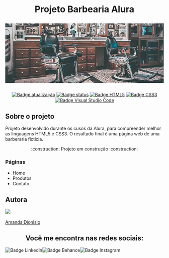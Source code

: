 <h1 align="center">
  <p align="center">Projeto Barbearia Alura</p>
  <img src="https://github.com/amandafd/alura_HTML5_e_CSS3_ptI/blob/main/banner.jpg" alt="Banner da Barbearia Alura">
</h1>

<p align="center">
  <a href=""><img src="https://img.shields.io/badge/%C3%BAltima%20atualiza%C3%A7%C3%A3o-maio%2022-blue" align="center" alt="Badge atualização" /></a>
  <a href=""><img src="https://img.shields.io/badge/status-em%20desenvolvimento-yellow" align="center" alt="Badge status" /></a>
  <a href=""><img src="https://img.shields.io/badge/HTML5-E34F26?style=for-the-badge&logo=html5&logoColor=white" align="center" alt="Badge HTML5" /></a>
  <a href=""><img src="https://img.shields.io/badge/CSS3-1572B6?style=for-the-badge&logo=css3&logoColor=white" align="center" alt="Badge CSS3" /></a>
  <a href=""><img src="https://img.shields.io/badge/Visual_Studio_Code-0078D4?style=for-the-badge&logo=visual%20studio%20code&logoColor=white" align="center" alt="Badge Visual Studio Code" /></a>
</p>

<h2>Sobre o projeto</h2>
<p>Projeto desenvolvido durante os cusos da Alura, para compreender melhor as linguagens HTML5 e CSS3. O resultado final é uma página web de uma barberaria ficticia.</p>
<p align="center">:construction: Projeto em construção :construction:</p>

<h3>Páginas</h3>
<ul>
  <li>Home</li>
  <li>Produtos</li>
  <li>Contato</li>
</ul>

<h2>Autora</h2>
<img src="https://avatars.githubusercontent.com/u/104245596?s=400&u=22dddd54d435db2df3c8f6e91c881be3cdc31170&v=4" width=115>

[Amanda Dionisio](https://github.com/amandafd)

<h2 align="center">Você me encontra nas redes sociais:</h2>
<p align="center">
  <a href="https://www.linkedin.com/in/amanda-felipe-dionisio"><img src="https://img.shields.io/badge/LinkedIn-0077B5?style=for-the-badge&logo=linkedin&logoColor=white" align="left" alt="Badge Linkedin" /></a>
  <a href="https://www.behance.net/amanda_dionisio"><img src="https://img.shields.io/badge/-Behance-blue?style=for-the-badge&logo=behance&logoColor=white" align="left" alt="Badge Behance" /></a>
  <a href="https://www.instagram.com/guache_nin/"><img src="https://img.shields.io/badge/Instagram-E4405F?style=for-the-badge&logo=instagram&logoColor=white" align="left" alt="Badge Instagram" /></a>
</p>







